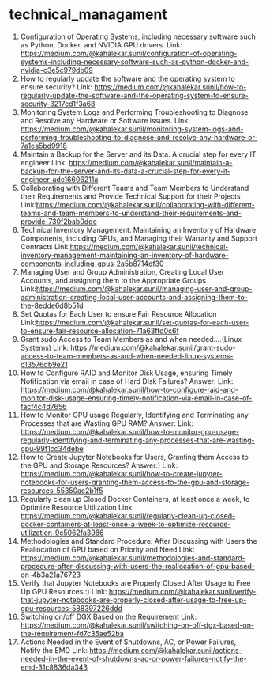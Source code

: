 # technical_managament

1. Configuration of Operating Systems, including necessary software such as Python, Docker, and NVIDIA GPU drivers. Link: https://medium.com/@kahalekar.sunil/configuration-of-operating-systems-including-necessary-software-such-as-python-docker-and-nvidia-c3e5c979db09
2. How to regularly update the software and the operating system to ensure security? Link: https://medium.com/@kahalekar.sunil/how-to-regularly-update-the-software-and-the-operating-system-to-ensure-security-3217cd1f3a68
3. Monitoring System Logs and Performing Troubleshooting to Diagnose and Resolve any Hardware or Software issues. Link: https://medium.com/@kahalekar.sunil/monitoring-system-logs-and-performing-troubleshooting-to-diagnose-and-resolve-any-hardware-or-7a1ea5bd9918
4. Maintain a Backup for the Server and its Data. A crucial step for every IT engineer Link: https://medium.com/@kahalekar.sunil/maintain-a-backup-for-the-server-and-its-data-a-crucial-step-for-every-it-engineer-adc16606211a
5. Collaborating with Different Teams and Team Members to Understand their Requirements and Provide Technical Support for their Projects Link:https://medium.com/@kahalekar.sunil/collaborating-with-different-teams-and-team-members-to-understand-their-requirements-and-provide-730f2bab0dde
6. Technical Inventory Management: Maintaining an Inventory of Hardware Components, including GPUs, and Managing their Warranty and Support Contracts Link:https://medium.com/@kahalekar.sunil/technical-inventory-management-maintaining-an-inventory-of-hardware-components-including-gpus-2a5b8714df30
7. Managing User and Group Administration, Creating Local User Accounts, and assigning them to the Appropriate Groups Link:https://medium.com/@kahalekar.sunil/managing-user-and-group-administration-creating-local-user-accounts-and-assigning-them-to-the-8edde6d8b51d
8. Set Quotas for Each User to ensure Fair Resource Allocation Link:https://medium.com/@kahalekar.sunil/set-quotas-for-each-user-to-ensure-fair-resource-allocation-71a63ffd0c6f
9. Grant sudo Access to Team Members as and when needed….(Linux Systems) Link: https://medium.com/@kahalekar.sunil/grant-sudo-access-to-team-members-as-and-when-needed-linux-systems-c13576db9e21
10. How to Configure RAID and Monitor Disk Usage, ensuring Timely Notification via email in case of Hard Disk Failures? Answer: Link: https://medium.com/@kahalekar.sunil/how-to-configure-raid-and-monitor-disk-usage-ensuring-timely-notification-via-email-in-case-of-facf4c4d7656
11. How to Monitor GPU usage Regularly, Identifying and Terminating any Processes that are Wasting GPU RAM? Answer: Link: https://medium.com/@kahalekar.sunil/how-to-monitor-gpu-usage-regularly-identifying-and-terminating-any-processes-that-are-wasting-gpu-99f1cc34debe
12. How to Create Jupyter Notebooks for Users, Granting them Access to the GPU and Storage Resources? Answer:) Link: https://medium.com/@kahalekar.sunil/how-to-create-jupyter-notebooks-for-users-granting-them-access-to-the-gpu-and-storage-resources-55350ae2b1f5
13. Regularly clean up Closed Docker Containers, at least once a week, to Optimize Resource Utilization Link: https://medium.com/@kahalekar.sunil/regularly-clean-up-closed-docker-containers-at-least-once-a-week-to-optimize-resource-utilization-9c5062fa3986
14. Methodologies and Standard Procedure: After Discussing with Users the Reallocation of GPU based on Priority and Need Link: https://medium.com/@kahalekar.sunil/methodologies-and-standard-procedure-after-discussing-with-users-the-reallocation-of-gpu-based-on-4b3a21a76723
15. Verify that Jupyter Notebooks are Properly Closed After Usage to Free Up GPU Resources :) Link: https://medium.com/@kahalekar.sunil/verify-that-jupyter-notebooks-are-properly-closed-after-usage-to-free-up-gpu-resources-588397226ddd
16. Switching on/off DGX Based on the Requirement Link: https://medium.com/@kahalekar.sunil/switching-on-off-dgx-based-on-the-requirement-fd7c35ae52ba
17. Actions Needed in the Event of Shutdowns, AC, or Power Failures, Notify the EMD Link: https://medium.com/@kahalekar.sunil/actions-needed-in-the-event-of-shutdowns-ac-or-power-failures-notify-the-emd-31c8836da343
